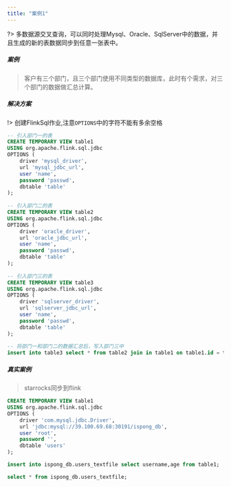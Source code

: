 ```yaml
---
title: "案例1"
---
```


?> 多数据源交叉查询，可以同时处理Mysql、Oracle、SqlServer中的数据，并且生成的新的表数据同步到任意一张表中。

##### 案例

> 客户有三个部门，且三个部门使用不同类型的数据库，此时有个需求，对三个部门的数据做汇总计算。

##### 解决方案

!> 创建FlinkSql作业,注意`OPTIONS`中的字符不能有多余空格

```sql
-- 引入部门一的表
CREATE TEMPORARY VIEW table1
USING org.apache.flink.sql.jdbc
OPTIONS (
    driver 'mysql_driver',
    url 'mysql_jdbc_url',
    user 'name',
    password 'passwd',
    dbtable 'table'
);
    
-- 引入部门二的表
CREATE TEMPORARY VIEW table2
USING org.apache.flink.sql.jdbc
OPTIONS (
    driver 'oracle_driver',
    url 'oracle_jdbc_url',
    user 'name',
    password 'passwd',
    dbtable 'table'
);
    
-- 引入部门三的表
CREATE TEMPORARY VIEW table3
USING org.apache.flink.sql.jdbc
OPTIONS (
    driver 'sqlserver_driver',
    url 'sqlserver_jdbc_url',
    user 'name',
    password 'passwd',
    dbtable 'table'
);
    
-- 将部门一和部门二的数据汇总后，写入部门三中
insert into table3 select * from table2 join in table1 on table1.id = table2.id
```

##### 真实案例

> starrocks同步到flink

```sql
CREATE TEMPORARY VIEW table1
USING org.apache.flink.sql.jdbc
OPTIONS (
    driver 'com.mysql.jdbc.Driver',
    url 'jdbc:mysql://39.100.69.68:30191/ispong_db',
    user 'root',
    password '',
    dbtable 'users'
);

insert into ispong_db.users_textfile select username,age from table1;

select * from ispong_db.users_textfile;
```